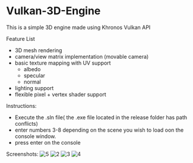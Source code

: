 # Vulkan-3D-Engine
This is a simple 3D engine made using Khronos Vulkan API

Feature List
- 3D mesh rendering
- camera/view matrix implementation (movable camera)
- basic texture mapping with UV support
  - albedo
  - specular
  - normal
- lighting support
- flexible pixel + vertex shader support

Instructions:
- Execute the .sln file( the .exe file located in the release folder has path conflicts) 
- enter numbers 3-8 depending on the scene you wish to load oon the console window.
- press enter on the console

Screenshots:
![5](https://user-images.githubusercontent.com/43813027/208567470-883ed3d0-665c-4ec6-a3a8-2f143ef3a6f8.png)
![2](https://user-images.githubusercontent.com/43813027/208567472-2a5952cb-fba5-4b8a-ad96-d3bf9dfcaca9.png)
![3](https://user-images.githubusercontent.com/43813027/208567473-a93f157e-bfc7-451a-9395-59acb05a35ca.png)
![4](https://user-images.githubusercontent.com/43813027/208567474-1bd90022-8a76-452a-9f7f-941bb9effe16.png)
